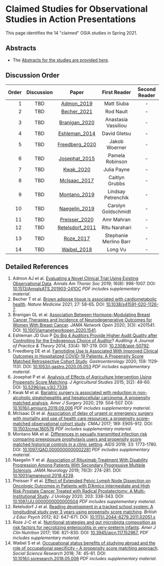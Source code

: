 # Claimed Studies for Observational Studies in Action Presentations

This page identifies the 14 "claimed" OSIA studies in Spring 2021.

## Abstracts

- The [Abstracts for the studies are provided here](https://github.com/THOMASELOVE/500-2021/blob/master/osia/claims/pdf/abstracts_osia_2021.pdf).

## Discussion Order

Order | Discussion | Paper | First Reader | Second Reader | 
--: | :----------: | :-------------: | :----------------: | :-----------:
1 | TBD | [Admon_2019](https://github.com/THOMASELOVE/500-2021/blob/master/osia/claims/pdf/admon_2019.pdf) | Matt Siuba | -
2 | TBD | [Becher_2021](https://github.com/THOMASELOVE/500-2021/blob/master/osia/claims/pdf/becher_2021.pdf) | Rod Nault | -
3 | TBD | [Branigan_2020](https://github.com/THOMASELOVE/500-2021/blob/master/osia/claims/pdf/branigan_2020.pdf) | Anastasia Vassiliou | -
4 | TBD | [Eshleman_2014](https://github.com/THOMASELOVE/500-2021/blob/master/osia/claims/pdf/eshleman_2014.pdf) | David Gletsu | -
5 | TBD | [Freedberg_2020](https://github.com/THOMASELOVE/500-2021/blob/master/osia/claims/pdf/freedberg_2020.pdf) | Jakob Woerner | -
6 | TBD | [Josephat_2015](https://github.com/THOMASELOVE/500-2021/blob/master/osia/claims/pdf/josephat_2015.pdf) | Pamela Robinson | -
7 | TBD | [Kwak_2020](https://github.com/THOMASELOVE/500-2021/blob/master/osia/claims/pdf/kwak_2020.pdf) | Julia Payne | -
8 | TBD | [McIsaac_2017](https://github.com/THOMASELOVE/500-2021/blob/master/osia/claims/pdf/mcisaac_2017.pdf) | Caitlyn Grubbs | -
9 | TBD | [Montano_2019](https://github.com/THOMASELOVE/500-2021/blob/master/osia/claims/pdf/montano_2019.pdf) | Lindsay Petrenchik | -
10 | TBD | [Naegelin_2019](https://github.com/THOMASELOVE/500-2021/blob/master/osia/claims/pdf/naegelin_2019.pdf) | Carolyn Goldschmidt | - 
11 | TBD | [Preisser_2020](https://github.com/THOMASELOVE/500-2021/blob/master/osia/claims/pdf/preisser_2020.pdf) | Amr Mahran | -
12 | TBD | [Retelsdorf_2011](https://github.com/THOMASELOVE/500-2021/blob/master/osia/claims/pdf/retelsdorf_2011.pdf) | Ritu Narahari | -
13 | TBD | [Roze_2017](https://github.com/THOMASELOVE/500-2021/blob/master/osia/claims/pdf/roze_2017.pdf) | Stephanie Merlino Barr | -  
14 | TBD | [Waibel_2018](https://github.com/THOMASELOVE/500-2021/blob/master/osia/claims/pdf/waibel_2018.pdf) | Long Vu | -

## Detailed References

1. Admon AJ et al. [Evaluating a Novel Clinical Trial Using Existing Observational Data](https://github.com/THOMASELOVE/500-2021/blob/master/osia/claims/pdf/admon_2019.pdf). *Annals Am Thorac Soc* 2019; 16(8): 998-1007. DOI: [10.1513/AnnalsATS.201903-241OC](https://doi.org/10.1513/AnnalsATS.201903-241OC) *PDF includes supplementary material*.
2. Becher T et al. [Brown adipose tissue is associated with cardiometabolic health](https://github.com/THOMASELOVE/500-2021/blob/master/osia/claims/pdf/becher_2021.pdf). *Nature Medicine* 2021; 27: 58-65. DOI: [10.1038/s41591-020-1126-7](https://doi.org/10.1038/s41591-020-1126-7).
3. Branigan GL et al. [Association Between Hormone-Modulating Breast Cancer Therapies and Incidence of Neurodegenerative Outcomes for Women With Breast Cancer](https://github.com/THOMASELOVE/500-2021/blob/master/osia/claims/pdf/branigan_2020.pdf). *JAMA Network Open* 2020; 3(3): e201541. DOI: [10.1001/jamanetworkopen.2020.1541](https://doi.org/10.1001/jamanetworkopen.2020.1541).
4. Eshleman JD Guo P [Do Big 4 Auditors Provide Higher Audit Quality after Controlling for the Endogenous Choice of Auditor](https://github.com/THOMASELOVE/500-2021/blob/master/osia/claims/pdf/eshleman_2014.pdf)? *Auditing: A Journal of Practice & Theory* 2014; 33(4): 197-219. DOI: [10.2308/ajpt-50792](https://doi.org/10.2308/ajpt-50792).
5. Freedberg DE et al. [Famotidine Use Is Associated With Improved Clinical Outcomes in Hospitalized COVID-19 Patients: A Propensity Score Matched Retrospective Cohort Study](https://github.com/THOMASELOVE/500-2021/blob/master/osia/claims/pdf/freedberg_2020.pdf). *Gastroenterology* 2020; 159: 1129-1131. DOI: [10.1053/j.gastro.2020.05.053](https://doi.org/10.1053/j.gastro.2020.05.053) *PDF includes supplementary material*.
6. Josephat P et al. [Analysis of Effects of Agriculture Intervention Using Propensity Score Matching](https://github.com/THOMASELOVE/500-2021/blob/master/osia/claims/pdf/josephat_2015.pdf). *J Agricultural Studies* 2015; 3(2): 49-60. DOI: [10.5296/jas.v3i2.7339](https://doi.org/10.5296/jas.v3i2.7339).
7. Kwak M et al. [Bariatric surgery is associated with reduction in non-alcoholic steatohepatitis and hepatocellular carcinoma: A propensity matched analysis](https://github.com/THOMASELOVE/500-2021/blob/master/osia/claims/pdf/kwak_2020.pdf). *Amer J Surgery* 2020; 219: 504-507. DOI: [10.1016/j.amjsurg.2019.09.006](https://doi.org/10.1016/j.amjsurg.2019.09.006) *PDF includes supplementary material*.
8. McIsaac DI et al. [Association of delay of urgent or emergency surgery with mortality and use of health care resources: a propensity score–matched observational cohort study](https://github.com/THOMASELOVE/500-2021/blob/master/osia/claims/pdf/mcisaac_2017.pdf). *CMAJ* 2017; 189: E905-912. DOI: [10.1503/cmaj.160576](https://doi.org/10.1503/cmaj.160576) *PDF includes supplementary material*.
9. Montano MA et al. [Differences in sexually transmitted infection risk comparing preexposure prophylaxis users and propensity score matched historical controls in a clinic setting](https://github.com/THOMASELOVE/500-2021/blob/master/osia/claims/pdf/montano_2019.pdf). *AIDS* 2019; 33: 1773-1780. DOI: [10.1097/QAD.0000000000002281](https://doi.org/10.1097/QAD.0000000000002281) *PDF includes supplementary material*.
10. Naegelin Y et al. [Association of Rituximab Treatment With Disability Progression Among Patients With Secondary Progressive Multiple Sclerosis](https://github.com/THOMASELOVE/500-2021/blob/master/osia/claims/pdf/naegelin_2019.pdf). *JAMA Neurology* 2019; 76(3): 274-281. DOI: [10.1001/jamaneurol.2018.4239](https://doi.org/10.1001/jamaneurol.2018.4239).
11. Preisser F et al. [Effect of Extended Pelvic Lymph Node Dissection on Oncologic Outcomes in Patients with D’Amico Intermediate and High Risk Prostate Cancer Treated with Radical Prostatectomy: A Multi-Institutional Study](https://github.com/THOMASELOVE/500-2021/blob/master/osia/claims/pdf/preisser_2020.pdf). *J Urology* 2020; 203: 338-343. DOI: [10.1097/JU.0000000000000504](https://doi.org/10.1097/JU.0000000000000504) *PDF includes supplementary material*. 
12. Retelsdorf J et al. [Reading development in a tracked school system: A longitudinal study over 3 years using propensity score matching](https://github.com/THOMASELOVE/500-2021/blob/master/osia/claims/pdf/retelsdorf_2011.pdf). *British J Educ Psych* 2012; 82: 647-671. DOI: [10.1111/j.2044-8279.2011.02051.x](https://doi.org/10.1111/j.2044-8279.2011.02051.x)
13. Roze J-C et al. [Nutritional strategies and gut microbiota composition as risk factors for necrotizing enterocolitis in very-preterm infants](https://github.com/THOMASELOVE/500-2021/blob/master/osia/claims/pdf/roze_2017.pdf). *Amer J Clin Nutrition* 2017; 106: 821-830. DOI: [10.3945/ajcn.117.152967.](https://doi.org/10.3945/ajcn.117.152967.) *PDF includes supplementary material*.
14. Waibel S et al. [Occupational status benefits of studying abroad and the role of occupational specificity – A propensity score matching approach](https://github.com/THOMASELOVE/500-2021/blob/master/osia/claims/pdf/waibel_2018.pdf). *Social Science Research* 2018; 74: 45-61. DOI: [10.1016/j.ssresearch.2018.05.006](https://doi.org/10.1016/j.ssresearch.2018.05.006) *PDF includes supplementary material*.
